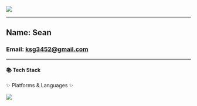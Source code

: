 <img src="https://capsule-render.vercel.app/api?type=waving&color=timeAuto&height=200&section=header&text=Sean's%20Library&fontSize=50" />

---
## Name: Sean   
### Email: ksg3452@gmail.com
---
 #### 📚 **Tech Stack** <br>

<!-- <div align="center"> -->

✨ Platforms & Languages ✨

<img src="https://img.shields.io/badge/Swift-F05138?style=flat&logo=Swift&logoColor=white">

<!-- </div> -->
